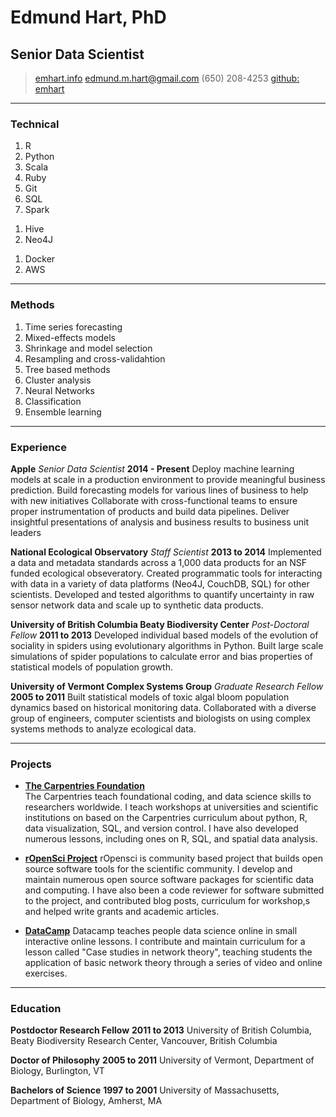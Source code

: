 # Edmund Hart, PhD
## Senior Data Scientist

> [emhart.info](http://emhart.info)
> [edmund.m.hart@gmail.com](mailto:edmund.m.hart@gmail.com)
> (650) 208-4253
> [github: emhart](https://github.com/emhart)
------

### Technical

1. R
2. Python
3. Scala
4. Ruby
5. Git
6. SQL 
7. Spark
<!-- 1. Spring / Wicket -->
1. Hive
2. Neo4J
<!-- 1. Weblogic / Websphere -->
<!-- 1. Tomcat / Jetty -->
<!-- 1. Oracle DB / MSSQL -->
1. Docker
2. AWS

------

### Methods

1. Time series forecasting
2. Mixed-effects models
3. Shrinkage and model selection 
4. Resampling and cross-validahtion
5. Tree based methods 
6. Cluster analysis
7. Neural Networks
8. Classification
9. Ensemble learning
------

### Experience

**Apple**   *Senior Data Scientist*   **2014 - Present**
	Deploy machine learning models at scale in a production environment to provide meaningful business prediction.
	Build forecasting models for various lines of business to help with new initiatives
	Collaborate with cross-functional teams to ensure proper instrumentation of products and build data pipelines.
	Deliver insightful presentations of analysis and business results to business unit leaders

**National Ecological Observatory**   *Staff Scientist*   **2013 to 2014**
	Implemented a data and metadata standards across a 1,000 data products for an NSF funded ecological obseveratory.
	Created programmatic tools for interacting with data in a variety of data platforms (Neo4J, CouchDB, SQL) for other scientists.
	Developed and tested algorithms to quantify uncertainty in raw sensor network data and scale up to synthetic data products.


**University of British Columbia Beaty Biodiversity Center**   *Post-Doctoral Fellow*   **2011 to 2013**
	Developed individual based models of the evolution of sociality in spiders using evolutionary algorithms in Python.
	Built large scale simulations of spider populations to calculate error and bias properties of statistical models of population growth.


**University of Vermont Complex Systems Group**   *Graduate Research Fellow*   **2005 to 2011**
	Built statistical models of toxic algal bloom population dynamics based on historical monitoring data.
  	Collaborated with a diverse group of engineers, computer scientists and biologists on using complex systems methods to analyze ecological data.

------

### Projects

* **[The Carpentries Foundation](https://carpentries.org/)**	
	The Carpentries teach foundational coding, and data science skills to researchers worldwide. I teach workshops at universities and scientific institutions on based on the Carpentries curriculum about python, R, data visualization, SQL, and version control. I have also developed numerous lessons, including ones on R, SQL, and spatial data analysis.

* **[rOpenSci Project](https://ropensci.org/)**
	rOpensci is community based project that builds open source software tools for the scientific community. I develop and maintain numerous open source software packages for scientific data and computing. I have also been a code reviewer for software submitted to the project, and contributed blog posts, curriculum for workshop,s and helped write grants and academic articles.

* **[DataCamp](https://datacamp.com/)**
	Datacamp teaches people data science online in small interactive online lessons. I contribute and maintain curriculum for a lesson called "Case studies in network theory", teaching students the application of basic network theory through a series of video and online exercises.
------

### Education

**Postdoctor Research Fellow** __2011 to 2013__
	University of British Columbia, Beaty Biodiversity Research Center, Vancouver, British Columbia

**Doctor of Philosophy** __2005 to 2011__
	University of Vermont, Department of Biology, Burlington, VT

**Bachelors of Science** __1997 to 2001__
	University of Massachusetts, Department of Biology, Amherst, MA 
